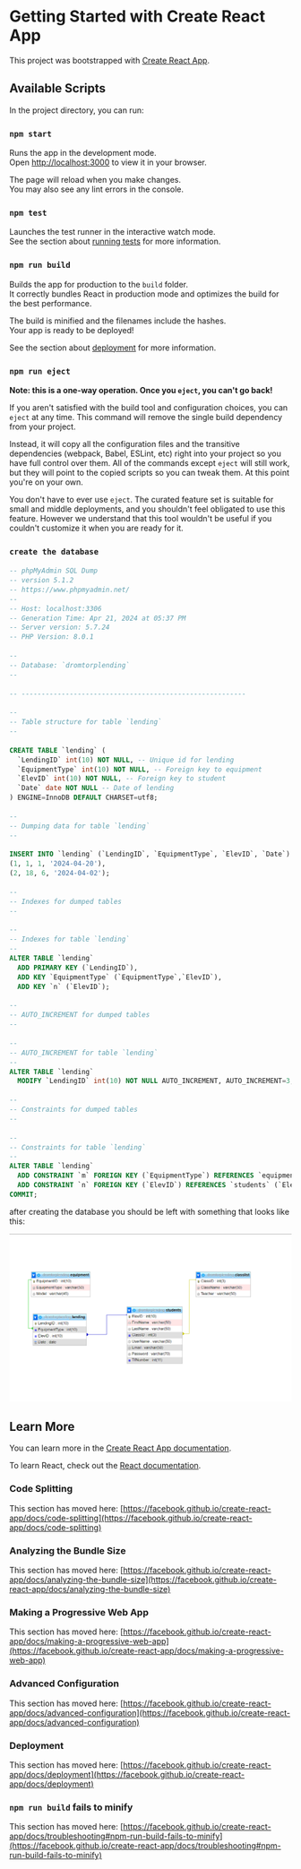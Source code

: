 # Getting Started with Create React App

This project was bootstrapped with [Create React App](https://github.com/facebook/create-react-app).

## Available Scripts

In the project directory, you can run:

### `npm start`

Runs the app in the development mode.\
Open [http://localhost:3000](http://localhost:3000) to view it in your browser.

The page will reload when you make changes.\
You may also see any lint errors in the console.

### `npm test`

Launches the test runner in the interactive watch mode.\
See the section about [running tests](https://facebook.github.io/create-react-app/docs/running-tests) for more information.

### `npm run build`

Builds the app for production to the `build` folder.\
It correctly bundles React in production mode and optimizes the build for the best performance.

The build is minified and the filenames include the hashes.\
Your app is ready to be deployed!

See the section about [deployment](https://facebook.github.io/create-react-app/docs/deployment) for more information.

### `npm run eject`

**Note: this is a one-way operation. Once you `eject`, you can't go back!**

If you aren't satisfied with the build tool and configuration choices, you can `eject` at any time. This command will remove the single build dependency from your project.

Instead, it will copy all the configuration files and the transitive dependencies (webpack, Babel, ESLint, etc) right into your project so you have full control over them. All of the commands except `eject` will still work, but they will point to the copied scripts so you can tweak them. At this point you're on your own.

You don't have to ever use `eject`. The curated feature set is suitable for small and middle deployments, and you shouldn't feel obligated to use this feature. However we understand that this tool wouldn't be useful if you couldn't customize it when you are ready for it.

### `create the database`

````sql
-- phpMyAdmin SQL Dump
-- version 5.1.2
-- https://www.phpmyadmin.net/
--
-- Host: localhost:3306
-- Generation Time: Apr 21, 2024 at 05:37 PM
-- Server version: 5.7.24
-- PHP Version: 8.0.1

--
-- Database: `dromtorplending`
--

-- --------------------------------------------------------

--
-- Table structure for table `lending`
--

CREATE TABLE `lending` (
  `LendingID` int(10) NOT NULL, -- Unique id for lending
  `EquipmentType` int(10) NOT NULL, -- Foreign key to equipment
  `ElevID` int(10) NOT NULL, -- Foreign key to student
  `Date` date NOT NULL -- Date of lending
) ENGINE=InnoDB DEFAULT CHARSET=utf8;

--
-- Dumping data for table `lending`
--

INSERT INTO `lending` (`LendingID`, `EquipmentType`, `ElevID`, `Date`) VALUES
(1, 1, 1, '2024-04-20'),
(2, 18, 6, '2024-04-02');

--
-- Indexes for dumped tables
--

--
-- Indexes for table `lending`
--
ALTER TABLE `lending`
  ADD PRIMARY KEY (`LendingID`),
  ADD KEY `EquipmentType` (`EquipmentType`,`ElevID`),
  ADD KEY `n` (`ElevID`);

--
-- AUTO_INCREMENT for dumped tables
--

--
-- AUTO_INCREMENT for table `lending`
--
ALTER TABLE `lending`
  MODIFY `LendingID` int(10) NOT NULL AUTO_INCREMENT, AUTO_INCREMENT=3;

--
-- Constraints for dumped tables
--

--
-- Constraints for table `lending`
--
ALTER TABLE `lending`
  ADD CONSTRAINT `m` FOREIGN KEY (`EquipmentType`) REFERENCES `equipment` (`EquipmentID`),
  ADD CONSTRAINT `n` FOREIGN KEY (`ElevID`) REFERENCES `students` (`ElevID`);
COMMIT;
````

after creating the database you should be left with something that looks like this:

![database structure](dbImg.png)

## Learn More

You can learn more in the [Create React App documentation](https://facebook.github.io/create-react-app/docs/getting-started).

To learn React, check out the [React documentation](https://reactjs.org/).

### Code Splitting

This section has moved here: [https://facebook.github.io/create-react-app/docs/code-splitting](https://facebook.github.io/create-react-app/docs/code-splitting)

### Analyzing the Bundle Size

This section has moved here: [https://facebook.github.io/create-react-app/docs/analyzing-the-bundle-size](https://facebook.github.io/create-react-app/docs/analyzing-the-bundle-size)

### Making a Progressive Web App

This section has moved here: [https://facebook.github.io/create-react-app/docs/making-a-progressive-web-app](https://facebook.github.io/create-react-app/docs/making-a-progressive-web-app)

### Advanced Configuration

This section has moved here: [https://facebook.github.io/create-react-app/docs/advanced-configuration](https://facebook.github.io/create-react-app/docs/advanced-configuration)

### Deployment

This section has moved here: [https://facebook.github.io/create-react-app/docs/deployment](https://facebook.github.io/create-react-app/docs/deployment)

### `npm run build` fails to minify

This section has moved here: [https://facebook.github.io/create-react-app/docs/troubleshooting#npm-run-build-fails-to-minify](https://facebook.github.io/create-react-app/docs/troubleshooting#npm-run-build-fails-to-minify)
